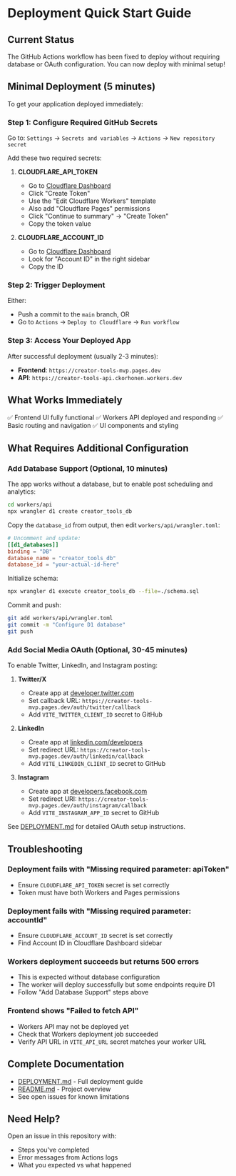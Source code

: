 # Deployment Quick Start Guide

## Current Status

The GitHub Actions workflow has been fixed to deploy without requiring database or OAuth configuration. You can now deploy with minimal setup!

## Minimal Deployment (5 minutes)

To get your application deployed immediately:

### Step 1: Configure Required GitHub Secrets

Go to: `Settings` → `Secrets and variables` → `Actions` → `New repository secret`

Add these two required secrets:

1. **CLOUDFLARE_API_TOKEN**
   - Go to [Cloudflare Dashboard](https://dash.cloudflare.com/profile/api-tokens)
   - Click "Create Token"
   - Use the "Edit Cloudflare Workers" template
   - Also add "Cloudflare Pages" permissions
   - Click "Continue to summary" → "Create Token"
   - Copy the token value

2. **CLOUDFLARE_ACCOUNT_ID**
   - Go to [Cloudflare Dashboard](https://dash.cloudflare.com/)
   - Look for "Account ID" in the right sidebar
   - Copy the ID

### Step 2: Trigger Deployment

Either:
- Push a commit to the `main` branch, OR
- Go to `Actions` → `Deploy to Cloudflare` → `Run workflow`

### Step 3: Access Your Deployed App

After successful deployment (usually 2-3 minutes):
- **Frontend**: `https://creator-tools-mvp.pages.dev`
- **API**: `https://creator-tools-api.ckorhonen.workers.dev`

## What Works Immediately

✅ Frontend UI fully functional
✅ Workers API deployed and responding
✅ Basic routing and navigation
✅ UI components and styling

## What Requires Additional Configuration

### Add Database Support (Optional, 10 minutes)

The app works without a database, but to enable post scheduling and analytics:

```bash
cd workers/api
npx wrangler d1 create creator_tools_db
```

Copy the `database_id` from output, then edit `workers/api/wrangler.toml`:

```toml
# Uncomment and update:
[[d1_databases]]
binding = "DB"
database_name = "creator_tools_db"
database_id = "your-actual-id-here"
```

Initialize schema:
```bash
npx wrangler d1 execute creator_tools_db --file=./schema.sql
```

Commit and push:
```bash
git add workers/api/wrangler.toml
git commit -m "Configure D1 database"
git push
```

### Add Social Media OAuth (Optional, 30-45 minutes)

To enable Twitter, LinkedIn, and Instagram posting:

1. **Twitter/X**
   - Create app at [developer.twitter.com](https://developer.twitter.com)
   - Set callback URL: `https://creator-tools-mvp.pages.dev/auth/twitter/callback`
   - Add `VITE_TWITTER_CLIENT_ID` secret to GitHub

2. **LinkedIn**
   - Create app at [linkedin.com/developers](https://www.linkedin.com/developers/)
   - Set redirect URL: `https://creator-tools-mvp.pages.dev/auth/linkedin/callback`
   - Add `VITE_LINKEDIN_CLIENT_ID` secret to GitHub

3. **Instagram**
   - Create app at [developers.facebook.com](https://developers.facebook.com)
   - Set redirect URI: `https://creator-tools-mvp.pages.dev/auth/instagram/callback`
   - Add `VITE_INSTAGRAM_APP_ID` secret to GitHub

See [DEPLOYMENT.md](./DEPLOYMENT.md) for detailed OAuth setup instructions.

## Troubleshooting

### Deployment fails with "Missing required parameter: apiToken"
- Ensure `CLOUDFLARE_API_TOKEN` secret is set correctly
- Token must have both Workers and Pages permissions

### Deployment fails with "Missing required parameter: accountId"
- Ensure `CLOUDFLARE_ACCOUNT_ID` secret is set correctly
- Find Account ID in Cloudflare Dashboard sidebar

### Workers deployment succeeds but returns 500 errors
- This is expected without database configuration
- The worker will deploy successfully but some endpoints require D1
- Follow "Add Database Support" steps above

### Frontend shows "Failed to fetch API"
- Workers API may not be deployed yet
- Check that Workers deployment job succeeded
- Verify API URL in `VITE_API_URL` secret matches your worker URL

## Complete Documentation

- [DEPLOYMENT.md](./DEPLOYMENT.md) - Full deployment guide
- [README.md](./README.md) - Project overview
- See open issues for known limitations

## Need Help?

Open an issue in this repository with:
- Steps you've completed
- Error messages from Actions logs
- What you expected vs what happened

